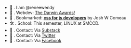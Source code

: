 - 🌼 . I am @reneewendy
- 💚 . Webdev: [The Darwin Awards!](https://darwinawards.com)
- 🌱 . Bookmarked: **[css for js developers](https://joshwcomeau.com)** by Josh W Comeau
- 🛠 . School: This semester, LINUX at SMCCD.
- 📌 . Contact: Via [Substack](https://darwinawards.substack.com/)
- 📌 . Contact: Via [Twitter](https://twitter.com/DarwinAwards)
- 📌 . Contact: Via [Facebook](https://facebook.com/thedarwinawards/)
